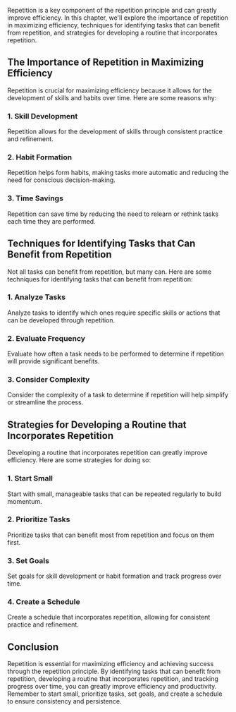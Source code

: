 
Repetition is a key component of the repetition principle and can greatly improve efficiency. In this chapter, we'll explore the importance of repetition in maximizing efficiency, techniques for identifying tasks that can benefit from repetition, and strategies for developing a routine that incorporates repetition.

The Importance of Repetition in Maximizing Efficiency
-----------------------------------------------------

Repetition is crucial for maximizing efficiency because it allows for the development of skills and habits over time. Here are some reasons why:

### 1. Skill Development

Repetition allows for the development of skills through consistent practice and refinement.

### 2. Habit Formation

Repetition helps form habits, making tasks more automatic and reducing the need for conscious decision-making.

### 3. Time Savings

Repetition can save time by reducing the need to relearn or rethink tasks each time they are performed.

Techniques for Identifying Tasks that Can Benefit from Repetition
-----------------------------------------------------------------

Not all tasks can benefit from repetition, but many can. Here are some techniques for identifying tasks that can benefit from repetition:

### 1. Analyze Tasks

Analyze tasks to identify which ones require specific skills or actions that can be developed through repetition.

### 2. Evaluate Frequency

Evaluate how often a task needs to be performed to determine if repetition will provide significant benefits.

### 3. Consider Complexity

Consider the complexity of a task to determine if repetition will help simplify or streamline the process.

Strategies for Developing a Routine that Incorporates Repetition
----------------------------------------------------------------

Developing a routine that incorporates repetition can greatly improve efficiency. Here are some strategies for doing so:

### 1. Start Small

Start with small, manageable tasks that can be repeated regularly to build momentum.

### 2. Prioritize Tasks

Prioritize tasks that can benefit most from repetition and focus on them first.

### 3. Set Goals

Set goals for skill development or habit formation and track progress over time.

### 4. Create a Schedule

Create a schedule that incorporates repetition, allowing for consistent practice and refinement.

Conclusion
----------

Repetition is essential for maximizing efficiency and achieving success through the repetition principle. By identifying tasks that can benefit from repetition, developing a routine that incorporates repetition, and tracking progress over time, you can greatly improve efficiency and productivity. Remember to start small, prioritize tasks, set goals, and create a schedule to ensure consistency and persistence.

